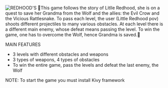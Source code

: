 ![REDHOOD'S](https://github.com/user-attachments/assets/ac083447-6ba7-42f5-90fc-d69f4b833fd5)
🐺This game follows the story of Litlle Redhood, she is on a quest to save her Grandma from the Wolf and the allies: the Evil Crow and the Vicious Rattlesnake.
To pass each level, the user (Little Redhood pov) shoots different projectiles to many various obstacles. At each level there is a different main enemy, whose defeat means passing the level. 
To win the game, one has to overcome the Wolf, hence Grandma is saved.🐍

MAIN FEATURES
- 3 levels with different obstacles and weapons
- 3 types of weapons, 4 types of obstacles
- To win the entire game, pass the levels and defeat the last enemy, the Wolf

NOTE: To start the game you must install Kivy framework
